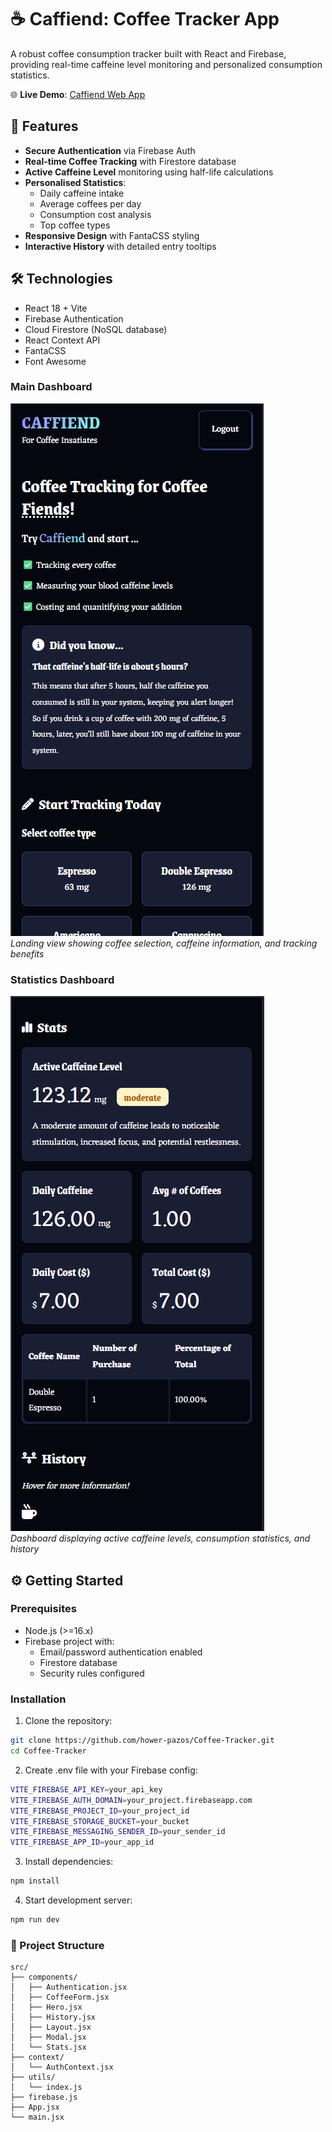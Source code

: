 # ☕ Caffiend: Coffee Tracker App

A robust coffee consumption tracker built with React and Firebase, providing real-time caffeine level monitoring and personalized consumption statistics.

🌐 **Live Demo**: [Caffiend Web App](https://coffee-tracker-react.netlify.app/)

## 🚀 Features
- **Secure Authentication** via Firebase Auth
- **Real-time Coffee Tracking** with Firestore database
- **Active Caffeine Level** monitoring using half-life calculations
- **Personalised Statistics**: 
  - Daily caffeine intake
  - Average coffees per day
  - Consumption cost analysis
  - Top coffee types
- **Responsive Design** with FantaCSS styling
- **Interactive History** with detailed entry tooltips

## 🛠 Technologies
- React 18 + Vite
- Firebase Authentication
- Cloud Firestore (NoSQL database)
- React Context API
- FantaCSS
- Font Awesome

### Main Dashboard
![Main Application Interface](public/screenshots/coffee-tracker-user-interface.png)  
*Landing view showing coffee selection, caffeine information, and tracking benefits*

### Statistics Dashboard
![Statistics Interface](public/screenshots/coffee-tracker-stats.png)  
*Dashboard displaying active caffeine levels, consumption statistics, and history*


## ⚙️ Getting Started

### Prerequisites
- Node.js (>=16.x)
- Firebase project with:
  - Email/password authentication enabled
  - Firestore database
  - Security rules configured

### Installation
1. Clone the repository:
```bash
git clone https://github.com/hower-pazos/Coffee-Tracker.git
cd Coffee-Tracker
```

2. Create .env file with your Firebase config:
```bash
VITE_FIREBASE_API_KEY=your_api_key
VITE_FIREBASE_AUTH_DOMAIN=your_project.firebaseapp.com
VITE_FIREBASE_PROJECT_ID=your_project_id
VITE_FIREBASE_STORAGE_BUCKET=your_bucket
VITE_FIREBASE_MESSAGING_SENDER_ID=your_sender_id
VITE_FIREBASE_APP_ID=your_app_id
```
3. Install dependencies:
```bash
npm install
```
4. Start development server:
```bash
npm run dev
```

### 📂 Project Structure

```
src/
├── components/
│   ├── Authentication.jsx
│   ├── CoffeeForm.jsx
│   ├── Hero.jsx
│   ├── History.jsx
│   ├── Layout.jsx
│   ├── Modal.jsx
│   └── Stats.jsx
├── context/
│   └── AuthContext.jsx
├── utils/
│   └── index.js
├── firebase.js
├── App.jsx
└── main.jsx
```

